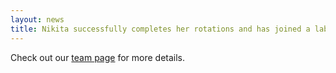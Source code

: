 ```yaml
---
layout: news
title: Nikita successfully completes her rotations and has joined a lab for her PhD work focusing on agent-based modeling in aging. Best of luck in your future pursuits Nikita! 
---
```


Check out our <a href="/team">team page</a> for more details.
